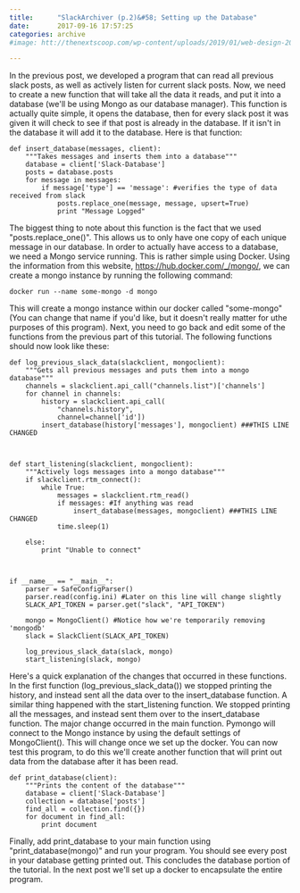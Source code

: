 ```yaml
---
title:      "SlackArchiver (p.2)&#58; Setting up the Database"
date:       2017-09-16 17:57:25
categories: archive
#image: htt://thenextscoop.com/wp-content/uploads/2019/01/web-design-2019.jpg

---
```

In the previous post, we developed a program that can read all previous slack posts, as well as actively listen for current slack posts. Now, we need to create a new function that will take all the data it reads, and put it into a database (we'll be using Mongo as our database manager). This function is actually quite simple, it opens the database, then for every slack post it was given it will check to see if that post is already in the database. If it isn't in the database it will add it to the database. Here is that function: 
    
    
    def insert_database(messages, client):
        """Takes messages and inserts them into a database"""
        database = client['Slack-Database']
        posts = database.posts
        for message in messages:
            if message['type'] == 'message': #verifies the type of data received from slack
                posts.replace_one(message, message, upsert=True)
                print "Message Logged"
    

The biggest thing to note about this function is the fact that we used "posts.replace_one()". This allows us to only have one copy of each unique message in our database. In order to actually have access to a database, we need a Mongo service running. This is rather simple using Docker. Using the information from this website, <https://hub.docker.com/_/mongo/>, we can create a mongo instance by running the following command: 
    
    
    docker run --name some-mongo -d mongo

This will create a mongo instance within our docker called "some-mongo" (You can change that name if you'd like, but it doesn't really matter for uthe purposes of this program). Next, you need to go back and edit some of the functions from the previous part of this tutorial. The following functions should now look like these: 
    
    
    def log_previous_slack_data(slackclient, mongoclient):
        """Gets all previous messages and puts them into a mongo database"""
        channels = slackclient.api_call("channels.list")['channels']
        for channel in channels:
            history = slackclient.api_call(
                "channels.history",
                channel=channel['id'])
            insert_database(history['messages'], mongoclient) ###THIS LINE CHANGED
    
    
    
    def start_listening(slackclient, mongoclient):
        """Actively logs messages into a mongo database"""
        if slackclient.rtm_connect():
            while True:
                messages = slackclient.rtm_read()
                if messages: #If anything was read
                    insert_database(messages, mongoclient) ###THIS LINE CHANGED
                time.sleep(1)
    
        else:
            print "Unable to connect"
    
    
    
    if __name__ == "__main__":
        parser = SafeConfigParser()
        parser.read(config.ini) #Later on this line will change slightly
        SLACK_API_TOKEN = parser.get("slack", "API_TOKEN")
    
        mongo = MongoClient() #Notice how we're temporarily removing 'mongodb'
        slack = SlackClient(SLACK_API_TOKEN)
    
        log_previous_slack_data(slack, mongo)
        start_listening(slack, mongo)
    

Here's a quick explanation of the changes that occurred in these functions. In the first function (log_previous_slack_data()) we stopped printing the history, and instead sent all the data over to the insert_database function. A similar thing happened with the start_listening function. We stopped printing all the messages, and instead sent them over to the insert_database function. The major change occurred in the main function. Pymongo will connect to the Mongo instance by using the default settings of MongoClient(). This will change once we set up the docker. You can now test this program, to do this we'll create another function that will print out data from the database after it has been read. 
    
    
    def print_database(client):
        """Prints the content of the database"""
        database = client['Slack-Database']
        collection = database['posts']
        find_all = collection.find({})
        for document in find_all:
            print document
    

Finally, add print_database to your main function using "print_database(mongo)" and run your program. You should see every post in your database getting printed out. This concludes the database portion of the tutorial. In the next post we'll set up a docker to encapsulate the entire program.
